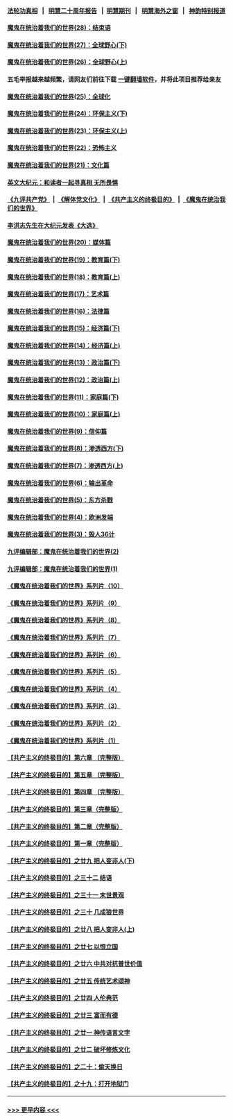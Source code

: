 #### [法轮功真相](https://github.com/gfw-breaker/truth/blob/master/README.md?t=0) &nbsp;&nbsp;|&nbsp;&nbsp; [明慧二十周年报告](https://github.com/gfw-breaker/mh-reports/blob/master/README.md?t=0) &nbsp;&nbsp;|&nbsp;&nbsp;[明慧期刊](https://github.com/gfw-breaker/mh-qikan) &nbsp;&nbsp;|&nbsp;&nbsp; [明慧海外之窗](https://github.com/gfw-breaker/mh-news/blob/master/README.md?t=0) &nbsp;&nbsp;|&nbsp;&nbsp; [神韵特别报道](https://github.com/gfw-breaker/mh-news/blob/master/shenyun.md?t=0)
#### [魔鬼在统治着我们的世界(28)：结束语](../pages/nsc422/n10936246.md?t=07130201) 
#### [魔鬼在统治着我们的世界(27)：全球野心(下)](../pages/nsc422/n10928319.md?t=07130201) 
#### [魔鬼在统治着我们的世界(26)：全球野心(上)](../pages/nsc422/n10900318.md?t=07130201) 
#### 五毛举报越来越频繁，请网友们前往下载 [一键翻墙软件](https://github.com/gfw-breaker/ssr-accounts)，并将此项目推荐给亲友
#### [魔鬼在统治着我们的世界(25)：全球化](../pages/nsc422/n10788205.md?t=07130201) 
#### [魔鬼在统治着我们的世界(24)：环保主义(下)](../pages/nsc422/n10695307.md?t=07130201) 
#### [魔鬼在统治着我们的世界(23)：环保主义(上)](../pages/nsc422/n10688613.md?t=07130201) 
#### [魔鬼在统治着我们的世界(22)：恐怖主义](../pages/nsc422/n10614727.md?t=07130201) 
#### [魔鬼在统治着我们的世界(21)：文化篇](../pages/nsc422/n10597706.md?t=07130201) 
#### [英文大纪元：和读者一起寻真相 无所畏惧](../pages/nsc422/n12542027.md?t=07130201) 
#### [《九评共产党》](https://github.com/begood0513/9ping.md/blob/master/README.md) &nbsp;|&nbsp; [《解体党文化》](../../../../jtdwh.md/blob/master/README.md)  &nbsp;|&nbsp; [《共产主义的终极目的》](../../../../gczydzjmd.md/blob/master/README.md) &nbsp;|&nbsp; [《魔鬼在统治我们的世界》](../../../../mgztzwmdsj.md/blob/master/README.md) 
#### [李洪志先生在大纪元发表《大选》](../pages/nsc422/n12534746.md?t=07130201) 
#### [魔鬼在统治着我们的世界(20)：媒体篇](../pages/nsc422/n10586579.md?t=07130201) 
#### [魔鬼在统治着我们的世界(19)：教育篇(下)](../pages/nsc422/n10564808.md?t=07130201) 
#### [魔鬼在统治着我们的世界(18)：教育篇(上)](../pages/nsc422/n10526970.md?t=07130201) 
#### [魔鬼在统治着我们的世界(17)：艺术篇](../pages/nsc422/n10499093.md?t=07130201) 
#### [魔鬼在统治着我们的世界(16)：法律篇](../pages/nsc422/n10485969.md?t=07130201) 
#### [魔鬼在统治着我们的世界(15)：经济篇(下)](../pages/nsc422/n10469975.md?t=07130201) 
#### [魔鬼在统治着我们的世界(14)：经济篇(上)](../pages/nsc422/n10457370.md?t=07130201) 
#### [魔鬼在统治着我们的世界(13)：政治篇(下)](../pages/nsc422/n10448270.md?t=07130201) 
#### [魔鬼在统治着我们的世界(12)：政治篇(上)](../pages/nsc422/n10444576.md?t=07130201) 
#### [魔鬼在统治着我们的世界(11)：家庭篇(下)](../pages/nsc422/n10440961.md?t=07130201) 
#### [魔鬼在统治着我们的世界(10)：家庭篇(上)](../pages/nsc422/n10435448.md?t=07130201) 
#### [魔鬼在统治着我们的世界(9)：信仰篇](../pages/nsc422/n10432159.md?t=07130201) 
#### [魔鬼在统治着我们的世界(8)：渗透西方(下)](../pages/nsc422/n10429603.md?t=07130201) 
#### [魔鬼在统治着我们的世界(7)：渗透西方(上)](../pages/nsc422/n10426013.md?t=07130201) 
#### [魔鬼在统治着我们的世界(6)：输出革命](../pages/nsc422/n10421536.md?t=07130201) 
#### [魔鬼在统治着我们的世界(5)：东方杀戮](../pages/nsc422/n10417707.md?t=07130201) 
#### [魔鬼在统治着我们的世界(4)：欧洲发端](../pages/nsc422/n10414890.md?t=07130201) 
#### [魔鬼在统治着我们的世界(3)：毁人36计](../pages/nsc422/n10411583.md?t=07130201) 
#### [九评编辑部：魔鬼在统治着我们的世界(2)](../pages/nsc422/n10410036.md?t=07130201) 
#### [九评编辑部：魔鬼在统治着我们的世界(1)](../pages/nsc422/n10406825.md?t=07130201) 
#### [《魔鬼在统治着我们的世界》系列片（10）](../pages/nsc422/n12292670.md?t=07130201) 
#### [《魔鬼在统治着我们的世界》系列片（9）](../pages/nsc422/n12290859.md?t=07130201) 
#### [《魔鬼在统治着我们的世界》系列片（8）](../pages/nsc422/n12287445.md?t=07130201) 
#### [《魔鬼在统治着我们的世界》系列片（7）](../pages/nsc422/n12283425.md?t=07130201) 
#### [《魔鬼在统治着我们的世界》系列片（6）](../pages/nsc422/n12282314.md?t=07130201) 
#### [《魔鬼在统治着我们的世界》系列片（5）](../pages/nsc422/n12281419.md?t=07130201) 
#### [《魔鬼在统治着我们的世界》系列片（4）](../pages/nsc422/n12274024.md?t=07130201) 
#### [《魔鬼在统治着我们的世界》系列片（3）](../pages/nsc422/n12271322.md?t=07130201) 
#### [《魔鬼在统治着我们的世界》系列片（2）](../pages/nsc422/n12269049.md?t=07130201) 
#### [《魔鬼在统治着我们的世界》系列片（1）](../pages/nsc422/n12267575.md?t=07130201) 
#### [【共产主义的终极目的】第六章 （完整版）](../pages/nsc422/n11428913.md?t=07130201) 
#### [【共产主义的终极目的】第五章 （完整版）](../pages/nsc422/n11428912.md?t=07130201) 
#### [【共产主义的终极目的】第四章 （完整版）](../pages/nsc422/n11428907.md?t=07130201) 
#### [【共产主义的终极目的】第三章（完整版）](../pages/nsc422/n11428848.md?t=07130201) 
#### [【共产主义的终极目的】第二章（完整版）](../pages/nsc422/n11428831.md?t=07130201) 
#### [【共产主义的终极目的】第一章（完整版）](../pages/nsc422/n11417651.md?t=07130201) 
#### [【共产主义的终极目的】之廿九 把人变非人(下)](../pages/nsc422/n11344140.md?t=07130201) 
#### [【共产主义的终极目的】之三十二 结语](../pages/nsc422/n11360535.md?t=07130201) 
#### [【共产主义的终极目的】之三十一 末世景观](../pages/nsc422/n11351129.md?t=07130201) 
#### [【共产主义的终极目的】之三十 几成狼世界](../pages/nsc422/n11348280.md?t=07130201) 
#### [【共产主义的终极目的】之廿八 把人变非人(上)](../pages/nsc422/n11340492.md?t=07130201) 
#### [【共产主义的终极目的】之廿七 以恨立国](../pages/nsc422/n11336944.md?t=07130201) 
#### [【共产主义的终极目的】之廿六 中共对抗普世价值](../pages/nsc422/n11324785.md?t=07130201) 
#### [【共产主义的终极目的】之廿五 传统艺术颂神](../pages/nsc422/n11296396.md?t=07130201) 
#### [【共产主义的终极目的】之廿四 人伦典范](../pages/nsc422/n11296397.md?t=07130201) 
#### [【共产主义的终极目的】之廿三 富而有德](../pages/nsc422/n11283598.md?t=07130201) 
#### [【共产主义的终极目的】之廿一 神传语言文字](../pages/nsc422/n11263265.md?t=07130201) 
#### [【共产主义的终极目的】之廿二 破坏修炼文化](../pages/nsc422/n11245728.md?t=07130201) 
#### [【共产主义的终极目的】之二十：偷天换日](../pages/nsc422/n11238846.md?t=07130201) 
#### [【共产主义的终极目的】之十九：打开地狱门](../pages/nsc422/n11206376.md?t=07130201) 

----
#### [ >>> 更早内容 <<< ](../indexes/nsc422-earlier.md)
